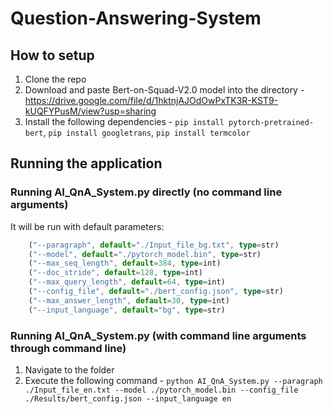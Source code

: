 # Question-Answering-System

## How to setup

1. Clone the repo
2. Download and paste Bert-on-Squad-V2.0 model into the directory - https://drive.google.com/file/d/1hktnjAJOdOwPxTK3R-KST9-kUQFYPusM/view?usp=sharing
3. Install the following dependencies - ```pip install pytorch-pretrained-bert```, ```pip install googletrans```, ```pip install termcolor```

## Running the application

### Running AI_QnA_System.py directly (no command line arguments)
It will be run with default parameters:
```typescript
    ("--paragraph", default="./Input_file_bg.txt", type=str)
    ("--model", default="./pytorch_model.bin", type=str)
    ("--max_seq_length", default=384, type=int)
    ("--doc_stride", default=128, type=int)
    ("--max_query_length", default=64, type=int)
    ("--config_file", default="./bert_config.json", type=str)
    ("--max_answer_length", default=30, type=int)
    ("--input_language", default="bg", type=str)
```
    
    
### Running AI_QnA_System.py (with command line arguments through command line)
1. Navigate to the folder
2. Execute the following command - ``` python AI_QnA_System.py --paragraph ./Input_file_en.txt --model ./pytorch_model.bin --config_file ./Results/bert_config.json --input_language en ```


